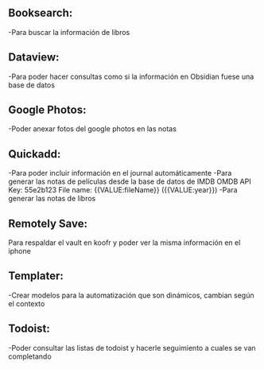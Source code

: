 ## Booksearch:
-Para buscar la información de libros 

## Dataview:
-Para poder hacer consultas como si la información en Obsidian fuese una base de datos

## Google Photos:
-Poder anexar fotos del google photos en las notas

## Quickadd:
-Para poder incluir información en el journal automáticamente
-Para generar las notas de películas desde la base de datos de IMDB
 OMDB API Key: 55e2b123
 File name: {{VALUE:fileName}} ({{VALUE:year}})
-Para generar las notas de libros

## Remotely Save:
Para respaldar el vault en koofr y poder ver la misma información en el iphone


## Templater:
-Crear modelos para la automatización que son dinámicos, cambian según el contexto

## Todoist:
-Poder consultar las listas de todoist y hacerle seguimiento a cuales se van completando
